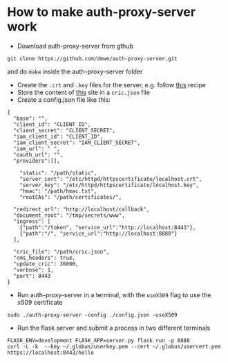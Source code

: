 # How to make auth-proxy-server work
- Download auth-proxy-server from gthub
```
git clone https://github.com/dmwm/auth-proxy-server.git
```
and do `make` inside the auth-proxy-server folder
- Create the `.crt` and `.key` files for the server, e.g. follow [this](https://www.rosehosting.com/blog/how-to-generate-a-self-signed-ssl-certificate-on-linux/) recipe
- Store the content of [this](https://cms-cric.cern.ch/api/accounts/user/query/?json&preset=roles) site in a `cric.json` file
- Create a config.json file like this:
```
{
  "base": "",
  "client_id": "CLIENT_ID",
  "client_secret": "CLIENT_SECRET",
  "iam_client_id": "CLIENT_ID",
  "iam_client_secret": "IAM_CLIENT_SECRET",
  "iam_url": " ",
  "oauth_url": "",
  "providers":[],

    "static": "/path/static",
    "server_cert": "/etc/httpd/httpscertificate/localhost.crt",
    "server_key": "/etc/httpd/httpscertificate/localhost.key",
    "hmac": "/path/hmac.txt",
    "rootCAs": "/path/certificates/",

  "redirect_url": "http://localhost/callback",
  "document_root": "/tmp/secrets/www",
  "ingress": [
    {"path":"/token", "service_url":"http://localhost:8443"},
    {"path":"/", "service_url":"http://localhost:8888"}
  ],

  "cric_file": "/path/cric.json",
  "cms_headers": true,
  "update_cric": 36000,
  "verbose": 1,
  "port": 8443
}
```
- Run auth-proxy-server in a terminal, with the `useX509` flag to use the x509 certificate
```
sudo ./auth-proxy-server -config ./config.json -useX509
```
- Run the flask server and submit a process in two different terminals
```
FLASK_ENV=development FLASK_APP=server.py flask run -p 8888
curl -L -k  --key ~/.globus/userkey.pem --cert ~/.globus/usercert.pem https://localhost:8443/hello
```
